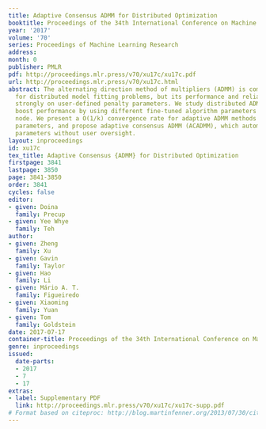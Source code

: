 ```yaml
---
title: Adaptive Consensus ADMM for Distributed Optimization
booktitle: Proceedings of the 34th International Conference on Machine Learning
year: '2017'
volume: '70'
series: Proceedings of Machine Learning Research
address: 
month: 0
publisher: PMLR
pdf: http://proceedings.mlr.press/v70/xu17c/xu17c.pdf
url: http://proceedings.mlr.press/v70/xu17c.html
abstract: The alternating direction method of multipliers (ADMM) is commonly used
  for distributed model fitting problems, but its performance and reliability depend
  strongly on user-defined penalty parameters. We study distributed ADMM methods that
  boost performance by using different fine-tuned algorithm parameters on each worker
  node. We present a O(1/k) convergence rate for adaptive ADMM methods with node-specific
  parameters, and propose adaptive consensus ADMM (ACADMM), which automatically tunes
  parameters without user oversight.
layout: inproceedings
id: xu17c
tex_title: Adaptive Consensus {ADMM} for Distributed Optimization
firstpage: 3841
lastpage: 3850
page: 3841-3850
order: 3841
cycles: false
editor:
- given: Doina
  family: Precup
- given: Yee Whye
  family: Teh
author:
- given: Zheng
  family: Xu
- given: Gavin
  family: Taylor
- given: Hao
  family: Li
- given: Mário A. T.
  family: Figueiredo
- given: Xiaoming
  family: Yuan
- given: Tom
  family: Goldstein
date: 2017-07-17
container-title: Proceedings of the 34th International Conference on Machine Learning
genre: inproceedings
issued:
  date-parts:
  - 2017
  - 7
  - 17
extras:
- label: Supplementary PDF
  link: http://proceedings.mlr.press/v70/xu17c/xu17c-supp.pdf
# Format based on citeproc: http://blog.martinfenner.org/2013/07/30/citeproc-yaml-for-bibliographies/
---
```

